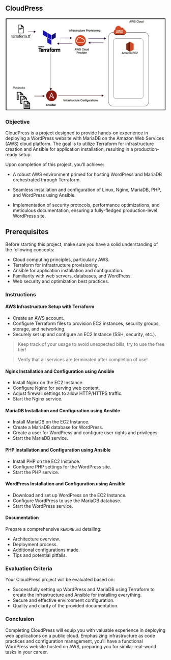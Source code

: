 ## CloudPress

![Cloud Deployment](./resources/architecture.png)

### Objective

CloudPress is a project designed to provide hands-on experience in deploying a WordPress website with MariaDB on the Amazon Web Services (AWS) cloud platform. The goal is to utilize Terraform for infrastructure creation and Ansible for application installation, resulting in a production-ready setup.

Upon completion of this project, you'll achieve:

- A robust AWS environment primed for hosting WordPress and MariaDB orchestrated through Terraform.

- Seamless installation and configuration of Linux, Nginx, MariaDB, PHP, and WordPress using Ansible.

- Implementation of security protocols, performance optimizations, and meticulous documentation, ensuring a fully-fledged production-level WordPress site.

## Prerequisites

Before starting this project, make sure you have a solid understanding of the following concepts:

- Cloud computing principles, particularly AWS.
- Terraform for infrastructure provisioning.
- Ansible for application installation and configuration.
- Familiarity with web servers, databases, and WordPress.
- Web security and optimization best practices.

### Instructions

#### AWS Infrastructure Setup with Terraform

- Create an AWS account.
- Configure Terraform files to provision EC2 instances, security groups, storage, and networking.
- Securely set up and configure an EC2 Instance (SSH, security, etc.).

> Keep track of your usage to avoid unexpected bills, try to use the free tier!

> Verify that all services are terminated after completion of use!

#### Nginx Installation and Configuration using Ansible

- Install Nginx on the EC2 Instance.
- Configure Nginx for serving web content.
- Adjust firewall settings to allow HTTP/HTTPS traffic.
- Start the Nginx service.

#### MariaDB Installation and Configuration using Ansible

- Install MariaDB on the EC2 Instance.
- Create a MariaDB database for WordPress.
- Create a user for WordPress and configure user rights and privileges.
- Start the MariaDB service.

#### PHP Installation and Configuration using Ansible

- Install PHP on the EC2 Instance.
- Configure PHP settings for the WordPress site.
- Start the PHP service.

#### WordPress Installation and Configuration using Ansible

- Download and set up WordPress on the EC2 Instance.
- Configure WordPress to use the MariaDB database.
- Start the WordPress service.

#### Documentation

Prepare a comprehensive `README.md` detailing:

- Architecture overview.
- Deployment process.
- Additional configurations made.
- Tips and potential pitfalls.

### Evaluation Criteria

Your CloudPress project will be evaluated based on:

- Successfully setting up WordPress and MariaDB using Terraform to create the infrastructure and Ansible for installing everything.
- Secure and effective environment configuration.
- Quality and clarity of the provided documentation.

### Conclusion

Completing CloudPress will equip you with valuable experience in deploying web applications on a public cloud. Emphasizing infrastructure as code practices and configuration management, you'll have a functional WordPress website hosted on AWS, preparing you for similar real-world tasks in your career.
